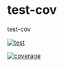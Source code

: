 # test-cov
test-cov

[![test](https://github.com/mdvandamme/test-cov/actions/workflows/test.yml/badge.svg)](https://github.com/mdvandamme/test-cov/actions/workflows/test.yml)

[![coverage](https://github.com/mdvandamme/test-cov/actions/workflows/coverage.yml/badge.svg)](https://github.com/mdvandamme/test-cov/actions/workflows/coverage.yml)
